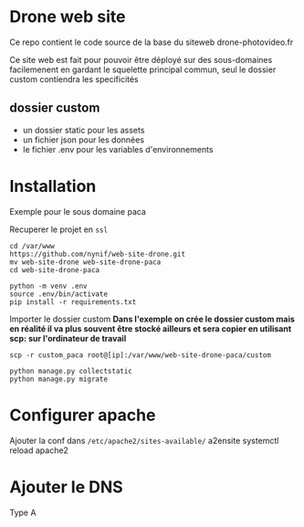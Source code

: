 # Drone web site
Ce repo contient le code source de la base du siteweb drone-photovideo.fr

Ce site web est fait pour pouvoir être déployé sur des sous-domaines facilemenent en gardant le squelette principal commun, seul le dossier custom contiendra les specificités 

## dossier custom
- un dossier static pour les assets
- un fichier json pour les données
- le fichier .env pour les variables d'environnements

# Installation
Exemple pour le sous domaine paca

Recuperer le projet en `ssl`
```
cd /var/www
https://github.com/nynif/web-site-drone.git
mv web-site-drone web-site-drone-paca
cd web-site-drone-paca
```

```
python -m venv .env
source .env/bin/activate
pip install -r requirements.txt 
```

Importer le dossier custom
**Dans l'exemple on crée le dossier custom mais en réalité il va plus souvent être stocké ailleurs et sera copier en utilisant scp:
sur l'ordinateur de travail** 

```
scp -r custom_paca root@[ip]:/var/www/web-site-drone-paca/custom
```

```
python manage.py collectstatic
python manage.py migrate
```

# Configurer apache
Ajouter la conf dans `/etc/apache2/sites-available/`
a2ensite 
systemctl reload apache2

# Ajouter le DNS
Type A